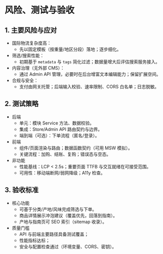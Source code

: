 # 风险、测试与验收

## 1. 主要风险与应对
- 国际物流复杂度高：
  - 先以固定模板（按重量/地区分段）落地；逐步细化。
- 筛选/搜索性能：
  - 初期基于 `metadata` 与 `tags` 简化过滤；数据量增大后评估搜索服务接入。
- 内容治理（无外部 CMS）：
  - 通过 Admin API 管理，必要时在后台增富文本编辑能力；保留扩展空间。
- 合规与安全：
  - 支付由网关托管；后端输入校验、速率限制、CORS 白名单；日志脱敏。

## 2. 测试策略
- 后端
  - 单元：模块 Service 方法、数据校验。
  - 集成：Store/Admin API 路由契约与边界。
  - 端到端（可选）：下单流程（匿名/登录）。
- 前端
  - 组件/页面渲染与路由；数据函数契约（可用 MSW 模拟）。
  - 关键流程：加购、结账、复购；错误态与空态。
- 非功能
  - 性能基线：LCP < 2.5s；重要页面 TTFB 与交互就绪在可接受范围。
  - 可用性：移动端断网/弱网降级；A11y 检查。

## 3. 验收标准
- 核心功能
  - 可基于分类/产地/风味完成筛选与下单。
  - 商品详情展示冲泡建议（覆盖优先，回落到指南）。
  - 产地与指南页可 SEO 索引（sitemap 收录）。
- 质量门槛
  - API 与前端主要路径具备测试覆盖；
  - 性能指标达标；
  - 安全与配置检查通过（环境变量、CORS、密钥）。
